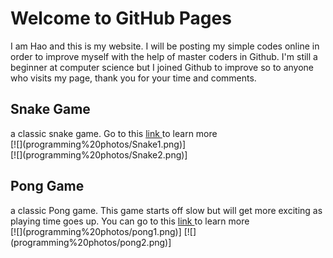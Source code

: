 <h1> Welcome to GitHub Pages </h1>

<P1> I am Hao and this is my website. I will be posting my simple codes online in order to improve myself with the help of master coders in Github. I'm still a beginner at computer science but I joined Github to improve so to anyone who visits my page, thank you for your time and comments.</P1>
<h2> Snake Game </h2>
<P1> a classic snake game. Go to this <a href = "https://github.com/Harts2002/snakegame"> link </a> to learn more</P1>
<br>
[![](programming%20photos/Snake1.png)]
<br>
[![](programming%20photos/Snake2.png)]
<br>
<h2> Pong Game </h2>
<P1> a classic Pong game. This game starts off slow but will get more exciting as playing time goes up. You can go to this <a href = "https://github.com/Harts2002/Pong-game"> link </a> to learn more </P1>
<br>
[![](programming%20photos/pong1.png)]
[![](programming%20photos/pong2.png)]

